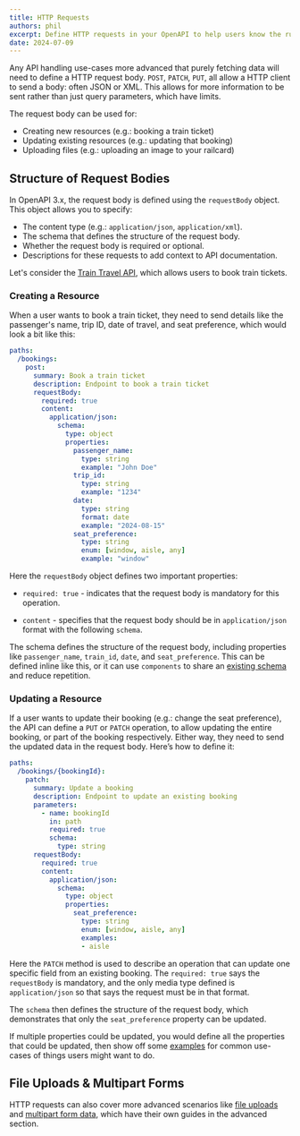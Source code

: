 ```yaml
---
title: HTTP Requests
authors: phil
excerpt: Define HTTP requests in your OpenAPI to help users know the rules on what to send and how.
date: 2024-07-09
---
```


Any API handling use-cases more advanced that purely fetching data will need to define a HTTP request body. `POST`, `PATCH`, `PUT`, all allow a HTTP client to send a body: often JSON or XML. This allows for more information to be sent rather than just query parameters, which have limits. 

The request body can be used for:

- Creating new resources (e.g.: booking a train ticket)
- Updating existing resources (e.g.: updating that booking)
- Uploading files (e.g.: uploading an image to your railcard)

## Structure of Request Bodies

In OpenAPI 3.x, the request body is defined using the `requestBody` object. This object allows you to specify:

- The content type (e.g.: `application/json`, `application/xml`).
- The schema that defines the structure of the request body.
- Whether the request body is required or optional.
- Descriptions for these requests to add context to API documentation.

Let's consider the [Train Travel API](https://bump.sh/blog/modern-openapi-petstore-replacement), which allows users to book train tickets. 

### Creating a Resource

When a user wants to book a train ticket, they need to send details like the passenger's name, trip ID, date of travel, and seat preference, which would look a bit like this:

```yaml
paths:
  /bookings:
    post:
      summary: Book a train ticket
      description: Endpoint to book a train ticket
      requestBody:
        required: true
        content:
          application/json:
            schema:
              type: object
              properties:
                passenger_name:
                  type: string
                  example: "John Doe"
                trip_id:
                  type: string
                  example: "1234"
                date:
                  type: string
                  format: date
                  example: "2024-08-15"
                seat_preference:
                  type: string
                  enum: [window, aisle, any]
                  example: "window"
```

Here the `requestBody` object defines two important properties:

- `required: true` - indicates that the request body is mandatory for this operation.
  
- `content` - specifies that the request body should be in `application/json` format with the following `schema`.

The schema defines the structure of the request body, including properties like `passenger_name`, `train_id`, `date`, and `seat_preference`. This can be defined inline like this, or it can use `components` to share an [existing schema](../data-models/schema-and-data-types.md) and reduce repetition. 

### Updating a Resource

If a user wants to update their booking (e.g.: change the seat preference), the API can define a `PUT` or `PATCH` operation, to allow updating the entire booking, or part of the booking respectively. Either way, they need to send the updated data in the request body. Here’s how to define it:

```yaml
paths:
  /bookings/{bookingId}:
    patch:
      summary: Update a booking
      description: Endpoint to update an existing booking
      parameters:
        - name: bookingId
          in: path
          required: true
          schema:
            type: string
      requestBody:
        required: true
        content:
          application/json:
            schema:
              type: object
              properties:
                seat_preference:
                  type: string
                  enum: [window, aisle, any]
                  examples: 
                  - aisle
```

Here the `PATCH` method is used to describe an operation that can update one specific field from an existing booking. The `required: true` says the `requestBody` is mandatory, and the only media type defined is `application/json` so that says the request must be in that format.

The `schema` then defines the structure of the request body, which demonstrates that only the `seat_preference` property can be updated.

If multiple properties could be updated, you would define all the properties that could be updated, then show off some [examples](../data-models/examples.md) for common use-cases of things users might want to do.

## File Uploads & Multipart Forms

HTTP requests can also cover more advanced scenarios like [file uploads](../advanced/file-uploads.md) and [multipart form data](../advanced/multipart-form-data.md), which have their own guides in the advanced section.
